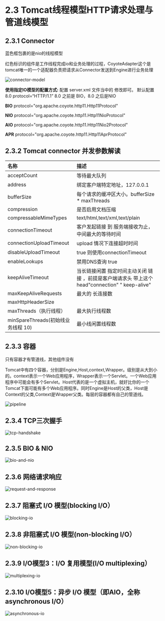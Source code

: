 # 2.3 Tomcat线程模型HTTP请求处理与管道线模型

## 2.3.1 Connector

蓝色框包裹的是nio的线程模型

红色标识的组件是工作线程完成io和业务处理的过程，CoyoteAdapter这个是tomcat唯一的一个适配器负责把请求从Connector发送到Engine进行业务处理

![connector-model](../source/images/ch-02/connector-model.png)

**使用指定IO模型的配置方式:** 配置 server.xml 文件当中的    修改即可。 默认配置 8.0  protocol=“HTTP/1.1” 8.0 之前是 BIO，8.0 之后是NIO 

**BIO** protocol="org.apache.coyote.http11.Http11Protocol"

**NIO** protocol="org.apache.coyote.http11.Http11NioProtocol"

**AIO** protocol="org.apache.coyote.http11.Http11Nio2Protocol"

**APR** protocol="org.apache.coyote.http11.Http11AprProtocol"



## 2.3.2 Tomcat connector 并发参数解读

| 名称 | 描述 |
|:----|:----|
| acceptCount | 等待最大队列 |
| address | 绑定客户端特定地址，127.0.0.1 |
| bufferSize | 每个请求的缓冲区大小。bufferSize * maxThreads |
| compression | 是否启用文档压缩 |
| compressableMimeTypes | text/html,text/xml,text/plain |
| connectionTimeout | 客户发起链接 到 服务端接收为止，中间最大的等待时间 |
| connectionUploadTimeout | upload 情况下连接超时时间 |
| disableUploadTimeout | true 则使用connectionTimeout |
| enableLookups | 禁用DNS查询 true |
| keepAliveTimeout | 当长链接闲置 指定时间主动关闭 链接 ，前提是客户端请求头 带上这个 head"connection" " keep-alive" |
| maxKeepAliveRequests | 最大的 长连接数 |
| maxHttpHeaderSize |
| maxThreads（执行线程） | 最大执行线程数 |
| minSpareThreads(初始线业务线程 10) |最小线闲置线程数 |



## 2.3.3 容器

只有容器才有管道线，其他组件没有

Tomcat中有四个容器，分别是Engine,Host,context,Wrapper。级别是从大到小的。context表示一个Web应用程序，Wrapper表示一个Servlet。一个Web应用程序中可能会有多个Servlet。Host代表的是一个虚拟主机，就好比你的一个Tomcat下面可能有多个Web应用程序。同时Engine是Host的父类，Host是Context的父类,Context是Wrapper父类。每层的容器都有自己的管道线。

![pipeline](../source/images/ch-02/pipeline.png)



## 2.3.4 TCP三次握手

![tcp-handshake](../source/images/ch-02/tcp-handshake.png)



## 2.3.5 BIO & NIO

![bio-and-nio](../source/images/ch-02/bio-and-nio.png)



## 2.3.6 网络请求响应

![request-and-response](../source/images/ch-02/request-and-response.png)



## 2.3.7 阻塞式 I/O 模型(blocking I/O）

![blocking-io](../source/images/ch-02/blocking-io.png)



## 2.3.8 非阻塞式 I/O 模型(non-blocking I/O）

![non-blocking-io](../source/images/ch-02/non-blocking-io.png)



## 2.3.9 I/O模型3：I/O 复用模型(I/O multiplexing）

![multiplexing-io](../source/images/ch-02/multiplexing-io.png)



## 2.3.10 I/O模型5：异步 I/O 模型（即AIO，全称asynchronous I/O）

![asynchronous-io](../source/images/ch-02/asynchronous-io.png)



